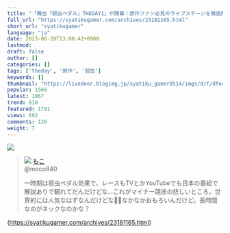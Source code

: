 ```yaml
---
title: "「舞台『弱虫ペダル』THEDAY1」が開幕！原作ファン必見のライブステージを徹底解説 : 社畜ゲーマー速報"
full_url: "https://syatikugamer.com/archives/23181165.html"
short_url: "syatikugamer"
language: "ja"
date: 2023-06-20T13:00:42+0900
lastmod: 
draft: false
author: []
categories: []
tags: ['theday', '原作', '弱虫']
keywords: []
thumbnail: "https://livedoor.blogimg.jp/syatiku_gamer0514/imgs/d/f/dfeed456.jpg"
popular: 1566
latest: 1867
trend: 810
featured: 1791
views: 692
comments: 120
weight: 7
---
```


![](https://livedoor.blogimg.jp/syatiku_gamer0514/imgs/d/f/dfeed456.jpg)

<blockquote id='twibodyR5GpkAwMTv'> <p> <img src='https://livedoor.blogimg.jp/syatiku_gamer0514/imgs/3/2/320c81dc.jpg'> <a href='https://twitter.com/moco840/status/1668591966005899264' target='_blank'>もこ </a><br> @moco840 </p> <p id='twitextR5GpkAwMTv'> 一時期は弱虫ペダル効果で、レースもTVとかYouTubeでも日本の番組で解説ありで観れてだんだけどな…これがマイナー競技の悲しいところ。世界的には人気なはずなんだけどな🚴🏼なかなかおもろいんだけど。長時間なのがネックなのかな？ </p> </blockquote> 

(https://syatikugamer.com/archives/23181165.html)
